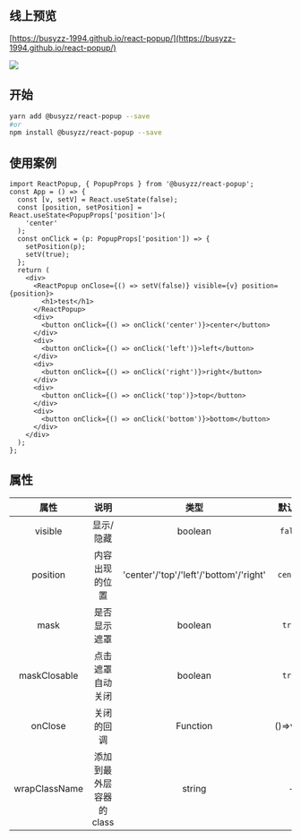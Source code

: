 <!--
 * @Author: busyzz
 * @Date: 2021-09-27 14:24:08
 * @Description:
-->

## 线上预览

[https://busyzz-1994.github.io/react-popup/](https://busyzz-1994.github.io/react-popup/)

![](https://busyzz-1994.github.io/react-popup/blob/master/public/demo.gif)

## 开始

```sh
yarn add @busyzz/react-popup --save
#or
npm install @busyzz/react-popup --save
```

## 使用案例

```tsx
import ReactPopup, { PopupProps } from '@busyzz/react-popup';
const App = () => {
  const [v, setV] = React.useState(false);
  const [position, setPosition] = React.useState<PopupProps['position']>(
    'center'
  );
  const onClick = (p: PopupProps['position']) => {
    setPosition(p);
    setV(true);
  };
  return (
    <div>
      <ReactPopup onClose={() => setV(false)} visible={v} position={position}>
        <h1>test</h1>
      </ReactPopup>
      <div>
        <button onClick={() => onClick('center')}>center</button>
      </div>
      <div>
        <button onClick={() => onClick('left')}>left</button>
      </div>
      <div>
        <button onClick={() => onClick('right')}>right</button>
      </div>
      <div>
        <button onClick={() => onClick('top')}>top</button>
      </div>
      <div>
        <button onClick={() => onClick('bottom')}>bottom</button>
      </div>
    </div>
  );
};
```

## 属性

|     属性      |           说明           |                  类型                  |  默认值  |
| :-----------: | :----------------------: | :------------------------------------: | :------: |
|    visible    |        显示/隐藏         |                boolean                 | `false`  |
|   position    |      内容出现的位置      | 'center'/'top'/'left'/'bottom'/'right' | `center` |
|     mask      |       是否显示遮罩       |                boolean                 |  `true`  |
| maskClosable  |     点击遮罩自动关闭     |                boolean                 |  `true`  |
|    onClose    |        关闭的回调        |                Function                | ()=>void |
| wrapClassName | 添加到最外层容器的 class |                 string                 |    -     |
